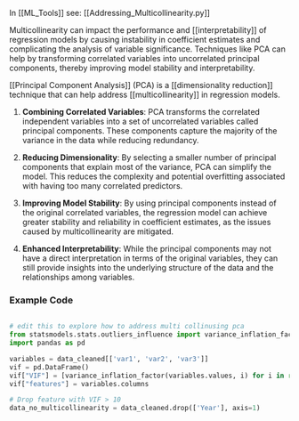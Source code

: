 In [[ML_Tools]] see: [[Addressing_Multicollinearity.py]]

Multicollinearity can impact the performance and [[interpretability]] of regression models by causing instability in coefficient estimates and complicating the analysis of variable significance. Techniques like PCA can help by transforming correlated variables into uncorrelated principal components, thereby improving model stability and interpretability.

[[Principal Component Analysis]] (PCA) is a [[dimensionality reduction]] technique that can help address [[multicollinearity]] in regression models.

1. **Combining Correlated Variables**: PCA transforms the correlated independent variables into a set of uncorrelated variables called principal components. These components capture the majority of the variance in the data while reducing redundancy.

2. **Reducing Dimensionality**: By selecting a smaller number of principal components that explain most of the variance, PCA can simplify the model. This reduces the complexity and potential overfitting associated with having too many correlated predictors.

3. **Improving Model Stability**: By using principal components instead of the original correlated variables, the regression model can achieve greater stability and reliability in coefficient estimates, as the issues caused by multicollinearity are mitigated.

4. **Enhanced Interpretability**: While the principal components may not have a direct interpretation in terms of the original variables, they can still provide insights into the underlying structure of the data and the relationships among variables.
### Example Code

```python

# edit this to explore how to address multi collinusing pca 
from statsmodels.stats.outliers_influence import variance_inflation_factor
import pandas as pd

variables = data_cleaned[['var1', 'var2', 'var3']]
vif = pd.DataFrame()
vif["VIF"] = [variance_inflation_factor(variables.values, i) for i in range(variables.shape[1])]
vif["features"] = variables.columns

# Drop feature with VIF > 10
data_no_multicollinearity = data_cleaned.drop(['Year'], axis=1)
```

